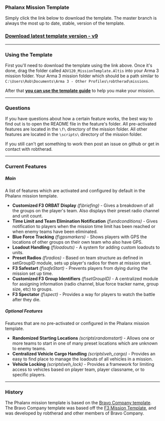 ### Phalanx Mission Template

Simply click the link below to download the template. The master branch is always the most up to date, stable, version of the template. 

### [Download latest template version - v9](https://github.com/robtherad/A3_Phalanx_Mission_Template/archive/master.zip)

---

### Using the Template
First you'll need to download the template using the link above. Once it's done, drag the folder called `ADV120_MissionTemplate.Altis` into your Arma 3 mission folder. Your Arma 3 mission folder which should be a path similar to `C:\Users\Rob\Documents\Arma 3 - Other Profiles\robtherad\missions`. 

After that **[you can use the template guide](https://github.com/robtherad/A3_Phalanx_Mission_Template/wiki/Creating-a-Mission-with-the-Template)** to help you make your mission.

---

### Questions

If you have questions about how a certain feature works, the best way to find out is to open the README file in the feature's folder. All pre-activated features are located in the `\f\` directory of the mission folder. All other features are located in the `\scripts\` directory of the mission folder.

If you still can't get something to work then post an issue on github or get in contact with robtherad.

---

### Current Features

##### Main
A list of features which are activated and configured by default in the Phalanx mission template.
* **Customized F3 ORBAT Display** *(f\briefing)* - Gives a breakdown of all the groups on the player's team. Also displays their preset radio channel and unit count.
* **Time Limit and Team Elimination Notification** *(f\endconditions)* - Gives notification to players when the mission time limit has been reached or when enemy teams have been eliminated.
* **Blue Force Tracking** *(f\gpsmarkers)* - Shows players with GPS the locations of other groups on their own team who also have GPS.
* **Loadout Handling** *(f\loadouts)* - A system for adding custom loadouts to units.
* **Preset Radios** *(f\radios)* - Based on team structure as defined in setGroupID module, sets up player's radios for them at mission start.
* **F3 Safestart** *(f\safeStart)* - Prevents players from dying during the mission set up time.
* **Customized F3 Group Identifiers** *(f\setGroupID)* - A centralized module for assigning information (radio channel, blue force tracker name, group size, etc) to groups.
* **F3 Spectator** *(f\spect)* - Provides a way for players to watch the battle after they die.

##### Optional Features
Features that are no pre-activated or configured in the Phalanx mission template.
* **Randomized Starting Locations** *(scripts\randomstart)* - Allows one or more teams to start in one of many preset locations which are unknown to enemy teams.
* **Centralized Vehicle Cargo Handling** *(scripts\veh_cargo)* - Provides an easy to find place to manage the loadouts of all vehicles in a mission.
* **Vehicle Locking** *(scripts\veh_lock)* - Provides a framework for limiting access to vehicles based on player team, player classname, or to specific players.


---

### History

The Phalanx mission template is based on the [Bravo Company template](https://github.com/robtherad/BCArma). The Bravo Company template was based off the [F3 Mission Template](https://github.com/ferstaberinde/F3), and was developed by robtherad and other members of Bravo Company.
